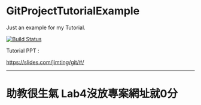 # GitProjectTutorialExample
Just an example for my Tutorial.


[![Build Status](https://travis-ci.org/thomas205327/GitProjectTutorialExample.svg?branch=master)](https://travis-ci.org/thomas205327/GitProjectTutorialExample)

Tutorial PPT :

https://slides.com/jimting/git/#/


----------

# 助教很生氣 Lab4沒放專案網址就0分
